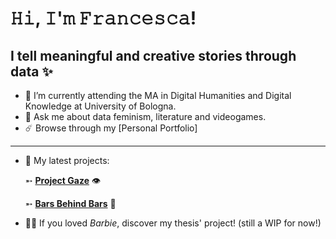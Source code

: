 # 𝙷𝚒, 𝙸'𝚖 𝙵𝚛𝚊𝚗𝚌𝚎𝚜𝚌𝚊!
## I tell meaningful and creative stories through data ✨



- 🌱 I’m currently attending the MA in Digital Humanities and Digital Knowledge at University of Bologna.
- 💬 Ask me about data feminism, literature and videogames.
- ☄️ Browse through my [Personal Portfolio]
<hr> 

- 🔭 My latest projects:
  
    ➵ **[Project Gaze](https://ahsanv101.github.io/ProjectGaze/)** 👁

    ➵ **[Bars Behind Bars](https://prisoner-s-dilemma.github.io/BarsBehindBars/)** 📑
  
- 👱‍♀️ If you loved <i>Barbie</i>, discover my thesis' project! (still a WIP for now!)

